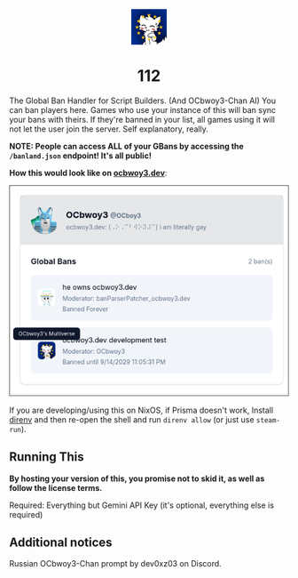 <img style="display: block; margin: auto; height: 64px;" src="media/logo.png">

# <center>112</center>

The Global Ban Handler for Script Builders. (And OCbwoy3-Chan AI)
You can ban players here. Games who use your instance of this will ban sync your bans with theirs. If they're banned in your list, all games using it will not let the user join the server. Self explanatory, really.

**NOTE: People can access ALL of your GBans by accessing the `/banland.json` endpoint! It's all public!**

**How this would look like on [ocbwoy3.dev](https://ocbwoy3.dev/lookup?u=OCboy3)**:

[![Global Ban Lookup on ocbwoy3.dev](media/GBanLookup.png)](https://ocbwoy3.dev/lookup?u=OCboy3)

If you are developing/using this on NixOS, if Prisma doesn't work, Install [direnv](https://direnv.net/docs/hook.html) and then re-open the shell and run `direnv allow` (or just use `steam-run`).

## Running This

**By hosting your version of this, you promise not to skid it, as well as follow the license terms.**

Required: Everything but Gemini API Key (it's optional, everything else is required)

## Additional notices

Russian OCbwoy3-Chan prompt by dev0xz03 on Discord.
